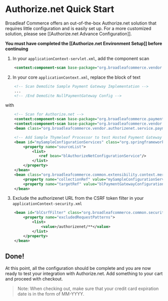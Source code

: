 # Authorize.net Quick Start

Broadleaf Commerce offers an out-of-the-box Authorize.net solution that requires little configuration and is easily set up. For a more customized solution, please see [[Authorize.net Advance Configuration]].

**You must have completed the [[Authorize.net Environment Setup]] before continuing**

1. In your `applicationContext-servlet.xml`, add the component scan

```xml
    <context:component-scan base-package="org.broadleafcommerce.vendor.authorizenet"/>
```

2. In your core `applicationContext.xml`, replace the block of text

```xml
    <!-- Scan DemoSite Sample Payment Gateway Implementation -->
    ...
    <!-- /End DemoSite NullPaymentGateway Config -->
```

with

```xml
    <!-- Scan for Authorize.net -->
    <context:component-scan base-package="org.broadleafcommerce.payment.service.gateway"/>
    <context:component-scan base-package="org.broadleafcommerce.vendor.authorizenet"/>
    <bean class="org.broadleafcommerce.vendor.authorizenet.service.payment.AuthorizeNetGatewayType"/>

    <!-- Add Sample Thymeleaf Processor to test Hosted Payment Gateway (e.g. PayPal Express Flow) -->
    <bean id="mySampleConfigurationServices" class="org.springframework.beans.factory.config.ListFactoryBean">
        <property name="sourceList">
            <list>
               <ref bean="blAuthorizeNetConfigurationService"/>
            </list>
        </property>
    </bean>
    <bean class="org.broadleafcommerce.common.extensibility.context.merge.LateStageMergeBeanPostProcessor">
        <property name="collectionRef" value="mySampleConfigurationServices"/>
        <property name="targetRef" value="blPaymentGatewayConfigurationServices"/>
    </bean>
```

3. Exclude the authorizenet URL from the CSRF token filter in your `applicationContext-security.xml`

```xml
    <bean id="blCsrfFilter" class="org.broadleafcommerce.common.security.handler.CsrfFilter" >
        <property name="excludedRequestPatterns">
            <list>
                <value>/authorizenet/**</value>
            </list>
        </property>
    </bean>
```

## Done!
At this point, all the configuration should be complete and you are now ready to test your integration with Authorize.net. Add something to your cart and proceed with checkout.

> Note: When checking out, make sure that your credit card expiration date is in the form of MM-YYYY.

